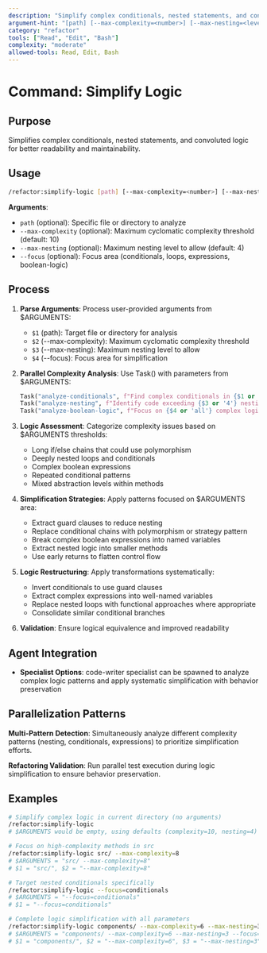 ```yaml
---
description: "Simplify complex conditionals, nested statements, and convoluted logic for better readability"
argument-hint: "[path] [--max-complexity=<number>] [--max-nesting=<level>] [--focus=<area>]"
category: "refactor"
tools: ["Read", "Edit", "Bash"]
complexity: "moderate"
allowed-tools: Read, Edit, Bash
---
```


# Command: Simplify Logic

## Purpose

Simplifies complex conditionals, nested statements, and convoluted logic for better readability and maintainability.

## Usage

```bash
/refactor:simplify-logic [path] [--max-complexity=<number>] [--max-nesting=<level>] [--focus=<area>]
```

**Arguments**:

- `path` (optional): Specific file or directory to analyze
- `--max-complexity` (optional): Maximum cyclomatic complexity threshold (default: 10)
- `--max-nesting` (optional): Maximum nesting level to allow (default: 4)
- `--focus` (optional): Focus area (conditionals, loops, expressions, boolean-logic)

## Process

1. **Parse Arguments**: Process user-provided arguments from $ARGUMENTS:
   - `$1` (path): Target file or directory for analysis
   - `$2` (--max-complexity): Maximum cyclomatic complexity threshold
   - `$3` (--max-nesting): Maximum nesting level to allow
   - `$4` (--focus): Focus area for simplification

2. **Parallel Complexity Analysis**: Use Task() with parameters from $ARGUMENTS:

   ```python
   Task("analyze-conditionals", f"Find complex conditionals in {$1 or 'current directory'}"),
   Task("analyze-nesting", f"Identify code exceeding {$3 or '4'} nesting levels"),
   Task("analyze-boolean-logic", f"Focus on {$4 or 'all'} complex logic patterns")
   ```

3. **Logic Assessment**: Categorize complexity issues based on $ARGUMENTS thresholds:
   - Long if/else chains that could use polymorphism
   - Deeply nested loops and conditionals
   - Complex boolean expressions
   - Repeated conditional patterns
   - Mixed abstraction levels within methods

4. **Simplification Strategies**: Apply patterns focused on $ARGUMENTS area:
   - Extract guard clauses to reduce nesting
   - Replace conditional chains with polymorphism or strategy pattern
   - Break complex boolean expressions into named variables
   - Extract nested logic into smaller methods
   - Use early returns to flatten control flow

5. **Logic Restructuring**: Apply transformations systematically:
   - Invert conditionals to use guard clauses
   - Extract complex expressions into well-named variables
   - Replace nested loops with functional approaches where appropriate
   - Consolidate similar conditional branches

6. **Validation**: Ensure logical equivalence and improved readability

## Agent Integration

- **Specialist Options**: code-writer specialist can be spawned to analyze complex logic patterns and apply systematic simplification with behavior preservation

## Parallelization Patterns

**Multi-Pattern Detection**: Simultaneously analyze different complexity patterns (nesting, conditionals, expressions) to prioritize simplification efforts.

**Refactoring Validation**: Run parallel test execution during logic simplification to ensure behavior preservation.

## Examples

```bash
# Simplify complex logic in current directory (no arguments)
/refactor:simplify-logic
# $ARGUMENTS would be empty, using defaults (complexity=10, nesting=4)

# Focus on high-complexity methods in src
/refactor:simplify-logic src/ --max-complexity=8
# $ARGUMENTS = "src/ --max-complexity=8"
# $1 = "src/", $2 = "--max-complexity=8"

# Target nested conditionals specifically
/refactor:simplify-logic --focus=conditionals
# $ARGUMENTS = "--focus=conditionals"
# $1 = "--focus=conditionals"

# Complete logic simplification with all parameters
/refactor:simplify-logic components/ --max-complexity=6 --max-nesting=3 --focus=boolean-logic
# $ARGUMENTS = "components/ --max-complexity=6 --max-nesting=3 --focus=boolean-logic"
# $1 = "components/", $2 = "--max-complexity=6", $3 = "--max-nesting=3", $4 = "--focus=boolean-logic"
